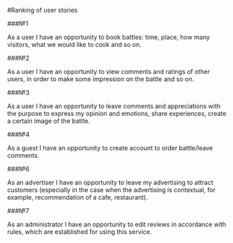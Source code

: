 #Ranking of user stories 
 
###№1 
 
As a user I have an opportunity to book battles: time, place, how many visitors, what we would like to cook and so on. 
 
###№2 

As a user I have an opportunity to view comments and ratings of other users, in order to make some impression on the battle and so on. 

###№3 
 
As a user I have an opportunity to leave comments and appreciations with the purpose to express my opinion and emotions, share experiences, create a certain image of the battle. 
 
###№4 
 
As a guest I have an opportunity to create account to order battle/leave comments. 
 
###№6 
 
As an advertiser I have an opportunity to leave my advertising to attract customers (especially in the case when the advertising is contextual, for example, recommendation of a cafe, restaurant). 
 
###№7 
 
As an administrator I have an opportunity to edit reviews in accordance with rules, which are established for using this service.
